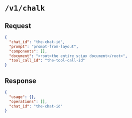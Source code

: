 # `/v1/chalk`

## Request

```json
{
  "chat_id": "the-chat-id",
  "prompt": "prompt-from-layout",
  "components": [],
  "document": "<root>the entire sciux document</root>",
  "tool_call_id": "the-tool-call-id"
}
```

## Response

```json
{
  "usage": {},
  "operations": [],
  "chat_id": "the-chat-id"
}
```
